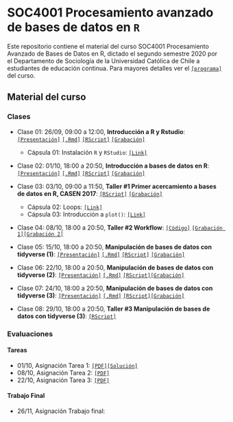 # SOC4001 Procesamiento avanzado de bases de datos en `R`
Este repositorio contiene el material del curso SOC4001 Procesamiento Avanzado de Bases de Datos en R, dictado el segundo semestre 2020 por el Departamento de Sociología de la Universidad Católica de Chile a estudiantes de educación continua. Para mayores detalles ver el [`[programa]`](files/syllabus_soc4001.pdf) del curso.

## Material del curso

### Clases

- Clase 01: 26/09, 09:00 a 12:00, **Introducción a R y Rstudio**: [`[Presentación]`](https://mebucca.github.io/dar_soc4001/slides/class_1/class_1#1) [`[.Rmd]`](slides/class_1/class_1.Rmd) [`[RScript]`](slides/class_1/class_1.R) [`[Grabación]`](https://zoom.us/rec/share/qiAknm5lajflej0K68cahyFz97kEEJ6WxyiyKnxqf_eQZg8gtCg2Exkt0aSU-t4.4TgOQ3ic54A5W9vN)
  
  - Cápsula 01: Instalación `R` y `RStudio`: [`[Link]`](https://www.youtube.com/watch?v=IgsXUjQgtOM&feature=youtu.be) 


- Clase 02: 01/10, 18:00 a 20:50, **Introducción a bases de datos en R**: [`[Presentación]`](https://mebucca.github.io/dar_soc4001/slides/class_2/class_2#1) [`[.Rmd]`](slides/class_2/class_2.Rmd) [`[RScript]`](slides/class_2/class_2.R) [`[Grabación]`](https://zoom.us/rec/play/kEmqUCc9ZGQwCSXupctTIarMDK2hjLR1lE1yqUbWzwOfPDhrisKtsY7uWUyeGcSlZyjIeKvCngQrTqjW.43E3x0x5B7Rz5lEW?continueMode=true&_x_zm_rtaid=9_CxiuskSx-rdgg5VDYbIw.1601606724313.a7dfc3f0529ea05011fd92e6f1f58c81&_x_zm_rhtaid=55)

- Clase 03: 03/10, 09:00 a 11:50, **Taller #1 Primer acercamiento a bases de datos en R, CASEN 2017**: [`[RScript]`](slides/class_3/class_3.R) [`[Grabación]`](https://zoom.us/rec/share/yaOGnh8-_VhMV0KDWP2LI6GrdIO_lYCe_NwyH--IuMRsUpJXAjSWbBIxQQuovOtz.UGdq7h1q8zrki1jN)

  - Cápsula 02: Loops: [`[Link]`](https://www.youtube.com/watch?v=i08SBxv3xBU&feature=youtu.be) 
  - Cápsula 03: Introducción a `plot()`: [`[Link]`](https://www.youtube.com/watch?v=KJrColFtD3Q&feature=youtu.be) 

- Clase 04: 08/10, 18:00 a 20:50, **Taller #2 Workflow**: [`[Código]`](slides/class_4/workflow.zip)
[`[Grabación 1]`](https://zoom.us/rec/share/NwMr0g9prA89k96xrxTlbvgmoCLyoyvuLSQbAtS-BSHKD7yLuTKXfDIayUGXA_gx.7yC_36slEur4IZc9?startTime=1602190820000)[`[Grabación 2]`](https://www.dropbox.com/s/05pelg51td1lkqt/GMT20201008-210020_Clase-SOC4_1920x1120.mp4?dl=0)


- Clase 05: 15/10, 18:00 a 20:50, **Manipulación de bases de datos con tidyverse (1)**: [`[Presentación]`](https://mebucca.github.io/dar_soc4001/slides/class_5/class_5#1) [`[.Rmd]`](slides/class_5/class_5.Rmd) [`[RScript]`](slides/class_5/class_5.R) [`[Grabación]`](https://zoom.us/rec/share/wMdDNE5czp5NbhQLnMuNQuDmoDIgRx-BC7Qptjk1o5PxvZIWgxv_h-39XqEE42sB.25_ooAYiOnoHWKPi?startTime=1602795570000)

- Clase 06: 22/10, 18:00 a 20:50, **Manipulación de bases de datos con tidyverse (2)**: [`[Presentación]`](https://mebucca.github.io/dar_soc4001/slides/class_6/class_6#1) [`[.Rmd]`](slides/class_6/class_6.Rmd) [`[RScript]`](slides/class_6/class_6.R)[`[Grabación]`](https://zoom.us/rec/play/sOBqyK02Q4e47Fhh9j0ygcXIHkqmO2IIrXRNkOlbCNK7Murj3sIWCHyr4jkRsN6BaMdSh4BHyY3adT27.my1ZvQfVlX9b-9-z?autoplay=true&startTime=1603400367000)

- Clase 07: 24/10, 18:00 a 20:50, **Manipulación de bases de datos con tidyverse (3)**: [`[Presentación]`](https://mebucca.github.io/dar_soc4001/slides/class_7/class_7#1) [`[.Rmd]`](slides/class_7/class_7.Rmd) [`[RScript]`](slides/class_7/class_7.R)[`[Grabación]`](https://zoom.us/rec/play/bZnhkb-r1AWljg-NGxbQ4OQclGrXtkcEDgSyMx-0UrYJlj85kQl04EPGUVyIEsIbkxqg-2OLPclOA26U.5e_0kiIPRRe0AiZh?continueMode=true&_x_zm_rtaid=B0k7zP4fQ8Oh4qMLcVNFbw.1603806063432.f475e5ba6847378fa0e4a1f17d5e7e1a&_x_zm_rhtaid=242)

- Clase 08: 29/10, 18:00 a 20:50, **Taller #3 Manipulación de bases de datos con tidyverse (3)**: [`[RScript]`](slides/class_8/class_8.R)



### Evaluaciones 

#### Tareas 

- 01/10, Asignación Tarea 1: [`[PDF]`](homework/t_1.pdf)[`[Solución]`](homework/t_1_answers.pdf)
- 08/10, Asignación Tarea 2: [`[PDF]`](homework/t_2.pdf)
- 22/10, Asignación Tarea 3: [`[PDF]`](homework/t_3.pdf)



#### Trabajo Final

- 26/11, Asignación Trabajo final:
